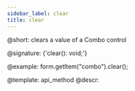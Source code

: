 ```yaml
---
sidebar_label: clear
title: clear
---          
```


@short: clears a value of a Combo control

@signature: {'clear(): void;'}

@example:
form.getItem("combo").clear();


@template: api_method
@descr:


